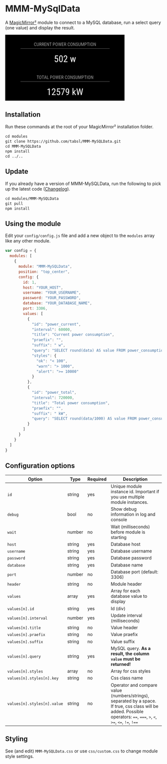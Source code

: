 # MMM-MySqlData

A [MagicMirror²](https://magicmirror.builders) module to connect to a MySQL database, run a select query (one value) and display the result.

![Screenshot](screenshot.jpg)

## Installation

Run these commands at the root of your MagicMirror² installation folder.

```shell
cd modules
git clone https://github.com/tabsl/MMM-MySQLData.git
cd MMM-MySQLData
npm install
cd ../..
```

## Update

If you already have a version of MMM-MySQLData, run the following to pick up the latest code ([Changelog](CHANGELOG.md)).

```shell
cd modules/MMM-MySQLData
git pull
npm install
```

## Using the module

Edit your `config/config.js` file and add a new object to the `modules` array like any other module.

```js
var config = {
  modules: [
    {
      module: "MMM-MySQLData",
      position: "top_center",
      config: {
        id: 1,
        host: "YOUR_HOST",
        username: "YOUR_USERNAME",
        password: "YOUR_PASSWORD",
        database: "YOUR_DATABASE_NAME",
        port: 3306,
        values: [
          {
            "id": "power_current",
            "interval": 60000,
            "title": "Current power consumption",
            "praefix": "",
            "suffix": " w",
            "query": "SELECT round(data) AS value FROM power_consumption WHERE type = 'current' ORDER BY date DESC LIMIT 1",
            "styles": {
              "ok": "< 100",
              "warn": "> 1000",
              "alert": ">= 10000"
            }
          },
          {
            "id": "power_total",
            "interval": 720000,
            "title": "Total power consumption",
            "praefix": "",
            "suffix": " kW",
            "query": "SELECT round(data/1000) AS value FROM power_consumption WHERE type = 'total' ORDER BY date DESC LIMIT 1",
          }
        ]
      }
    }
  ]
}
```

## Configuration options

| **Option**                  | **Type** | **Required** | **Description**                                                                                                                                                          |
|-----------------------------|----------|--------------|--------------------------------------------------------------------------------------------------------------------------------------------------------------------------|
| `id`                        | string   | yes          | Unique module instance id. Important if you use multiple module instances.                                                                                               |
| `debug`                     | bool     | no           | Show debug information in log and console                                                                                                                                |
| `wait`                      | number   | no           | Wait (milliseconds) before module is starting                                                                                                                            |
| `host`                      | string   | yes          | Database host                                                                                                                                                            |
| `username`                  | string   | yes          | Database username                                                                                                                                                        |
| `password`                  | string   | yes          | Database password                                                                                                                                                        |
| `database`                  | string   | yes          | Database name                                                                                                                                                            |
| `port`                      | number   | no           | Database port (default: 3306)                                                                                                                                            |
| `header`                    | string   | no           | Module header                                                                                                                                                            |
| `values`                    | array    | yes          | Array for each database value to display                                                                                                                                 |
| `values[n].id`              | string   | yes          | Id (div)                                                                                                                                                                 |
| `values[n].interval`        | number   | yes          | Update interval (milliseconds)                                                                                                                                           |
| `values[n].title`           | string   | no           | Value header                                                                                                                                                             |
| `values[n].praefix`         | string   | no           | Value praefix                                                                                                                                                            |
| `values[n].suffix`          | string   | no           | Value suffix                                                                                                                                                             |
| `values[n].query`           | string   | yes          | MySQL query. **As a result, the column `value` must be returned!**                                                                                                       |
| `values[n].styles`          | array    | no           | Array for css styles                                                                                                                                                     |
| `values[n].styles[n].key`   | string   | no           | Css class name                                                                                                                                                           |
| `values[n].styles[n].value` | string   | no           | Operator and compare value (numbers/strings), separated by a space. If true, css class will be added. Possible operators: `==`, `===`, `>`, `<`, `>=`, `<=`, `!=`, `!==` |

## Styling

See (and edit) `MMM-MySQLData.css` or use `css/custom.css` to change module style settings.
